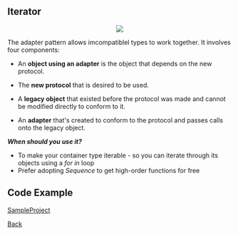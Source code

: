##  Iterator

<p align="center">
  <image src="images/iterator.png"></image>
</p>



The adapter pattern allows imcompatiblel types to work together. It involves four components:

- An <b>object using an adapter</b> is the object that depends on the new protocol.

- The <b>new protocol</b> that is desired to be used.

- A <b>legacy object</b> that existed before the protocol was made and cannot be modified directly to conform to it.

- An <b>adapter</b> that's created to conform to the protocol and passes calls onto the legacy object.

***When should you use it?***

- To make your container type iterable - so you can iterate through its objects using a <i>for in</i> loop
- Prefer adopting <i>Sequence</i> to get high-order functions for free


## Code Example
[SampleProject]

[SampleProject]: ../samples/Iterator-pattern/ "SampleProject"






[Back]

[Back]: ../README.md "Back"

